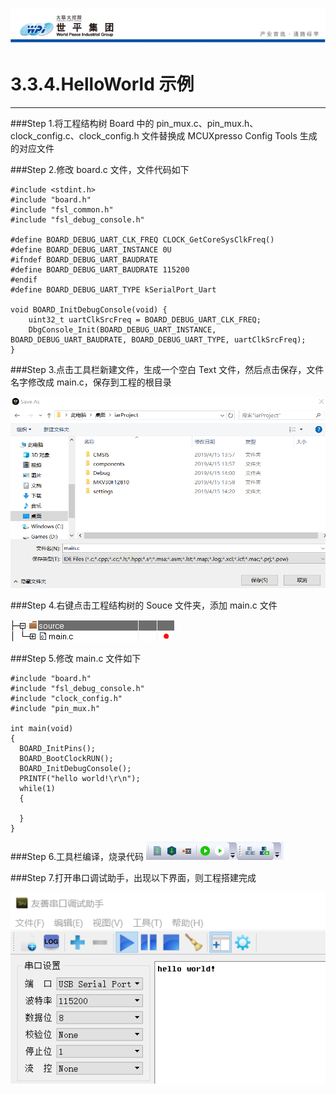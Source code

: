 ![wpiLogo](../../imgs/wpiLogo.jpg)

# 3.3.4.HelloWorld 示例

---

###Step 1.将工程结构树 Board 中的 pin_mux.c、pin_mux.h、clock_config.c、clock_config.h 文件替换成 MCUXpresso Config Tools 生成的对应文件

###Step 2.修改 board.c 文件，文件代码如下

```
#include <stdint.h>
#include "board.h"
#include "fsl_common.h"
#include "fsl_debug_console.h"

#define BOARD_DEBUG_UART_CLK_FREQ CLOCK_GetCoreSysClkFreq()
#define BOARD_DEBUG_UART_INSTANCE 0U
#ifndef BOARD_DEBUG_UART_BAUDRATE
#define BOARD_DEBUG_UART_BAUDRATE 115200
#endif
#define BOARD_DEBUG_UART_TYPE kSerialPort_Uart

void BOARD_InitDebugConsole(void) {
    uint32_t uartClkSrcFreq = BOARD_DEBUG_UART_CLK_FREQ;
    DbgConsole_Init(BOARD_DEBUG_UART_INSTANCE, BOARD_DEBUG_UART_BAUDRATE, BOARD_DEBUG_UART_TYPE, uartClkSrcFreq);
}
```

###Step 3.点击工具栏新建文件，生成一个空白 Text 文件，然后点击保存，文件名字修改成 main.c，保存到工程的根目录

![code19](../../imgs/IAR/code19.jpg)

###Step 4.右键点击工程结构树的 Souce 文件夹，添加 main.c 文件

![code20](../../imgs/IAR/code20.jpg)

###Step 5.修改 main.c 文件如下

```
#include "board.h"
#include "fsl_debug_console.h"
#include "clock_config.h"
#include "pin_mux.h"

int main(void)
{
  BOARD_InitPins();
  BOARD_BootClockRUN();
  BOARD_InitDebugConsole();
  PRINTF("hello world!\r\n");
  while(1)
  {

  }
}
```

###Step 6.工具栏编译，烧录代码
![code22](../../imgs/IAR/code22.jpg)

###Step 7.打开串口调试助手，出现以下界面，则工程搭建完成

![code21](../../imgs/IAR/code21.jpg)

